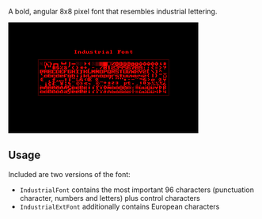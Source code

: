 A bold, angular 8x8 pixel font that resembles industrial lettering.

![](https://raw.githubusercontent.com/VUEngine/VUEngine-Plugins/master/fonts/IndustrialFont/preview.png)

Usage
-----

Included are two versions of the font:

- `IndustrialFont` contains the most important 96 characters (punctuation character, numbers and letters) plus control characters
- `IndustrialExtFont` additionally contains European characters
